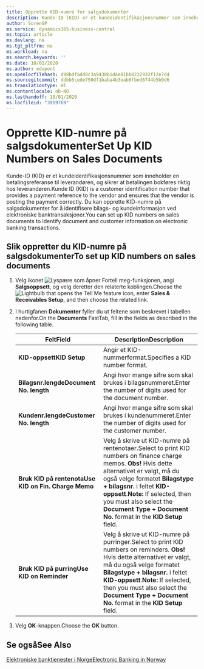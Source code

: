 ```yaml
---
title: Opprette KID-numre for salgsdokumenter
description: Kunde-ID (KID) er et kundeidentifikasjonsnummer som inneholder en betalingsreferanse til leverandøren, og sikrer at betalingen bokføres riktig hos leverandøren.
author: SorenGP
ms.service: dynamics365-business-central
ms.topic: article
ms.devlang: na
ms.tgt_pltfrm: na
ms.workload: na
ms.search.keywords: ''
ms.date: 10/01/2020
ms.author: edupont
ms.openlocfilehash: d98bdfadd8c3a9438b1dae01bb8232932f12e7d4
ms.sourcegitcommit: ddbb5cede750df1baba4b3eab8fbed6744b5b9d6
ms.translationtype: HT
ms.contentlocale: nb-NO
ms.lasthandoff: 10/01/2020
ms.locfileid: "3919769"
---
```

# <a name="set-up-kid-numbers-on-sales-documents"></a><span data-ttu-id="64211-103">Opprette KID-numre på salgsdokumenter</span><span class="sxs-lookup"><span data-stu-id="64211-103">Set Up KID Numbers on Sales Documents</span></span>
<span data-ttu-id="64211-104">Kunde-ID (KID) er et kundeidentifikasjonsnummer som inneholder en betalingsreferanse til leverandøren, og sikrer at betalingen bokføres riktig hos leverandøren.</span><span class="sxs-lookup"><span data-stu-id="64211-104">Kunde ID (KID) is a customer identification number that provides a payment reference to the vendor and ensures that the vendor is posting the payment correctly.</span></span> <span data-ttu-id="64211-105">Du kan opprette KID-numre på salgsdokumenter for å identifisere bilags- og kundeinformasjon ved elektroniske banktransaksjoner.</span><span class="sxs-lookup"><span data-stu-id="64211-105">You can set up KID numbers on sales documents to identify document and customer information on electronic banking transactions.</span></span>  

## <a name="to-set-up-kid-numbers-on-sales-documents"></a><span data-ttu-id="64211-106">Slik oppretter du KID-numre på salgsdokumenter</span><span class="sxs-lookup"><span data-stu-id="64211-106">To set up KID numbers on sales documents</span></span>  

1.  <span data-ttu-id="64211-107">Velg ikonet ![Lyspære som åpner Fortell meg-funksjonen](../../media/ui-search/search_small.png "Fortell hva du vil gjøre"), angi **Salgsoppsett**, og velg deretter den relaterte koblingen.</span><span class="sxs-lookup"><span data-stu-id="64211-107">Choose the ![Lightbulb that opens the Tell Me feature](../../media/ui-search/search_small.png "Tell me what you want to do") icon, enter **Sales & Receivables Setup**, and then choose the related link.</span></span>  
2.  <span data-ttu-id="64211-108">I hurtigfanen **Dokumenter** fyller du ut feltene som beskrevet i tabellen nedenfor.</span><span class="sxs-lookup"><span data-stu-id="64211-108">On the **Documents** FastTab, fill in the fields as described in the following table.</span></span>  

    |<span data-ttu-id="64211-109">Felt</span><span class="sxs-lookup"><span data-stu-id="64211-109">Field</span></span>|<span data-ttu-id="64211-110">Description</span><span class="sxs-lookup"><span data-stu-id="64211-110">Description</span></span>|  
    |---------------------------------|---------------------------------------|  
    |<span data-ttu-id="64211-111">**KID-oppsett**</span><span class="sxs-lookup"><span data-stu-id="64211-111">**KID Setup**</span></span>|<span data-ttu-id="64211-112">Angir et KID-nummerformat.</span><span class="sxs-lookup"><span data-stu-id="64211-112">Specifies a KID number format.</span></span>|  
    |<span data-ttu-id="64211-113">**Bilagsnr.lengde**</span><span class="sxs-lookup"><span data-stu-id="64211-113">**Document No. length**</span></span>|<span data-ttu-id="64211-114">Angi hvor mange sifre som skal brukes i bilagsnummeret.</span><span class="sxs-lookup"><span data-stu-id="64211-114">Enter the number of digits used for the document number.</span></span>|  
    |<span data-ttu-id="64211-115">**Kundenr.lengde**</span><span class="sxs-lookup"><span data-stu-id="64211-115">**Customer No. length**</span></span>|<span data-ttu-id="64211-116">Angi hvor mange sifre som skal brukes i kundenummeret.</span><span class="sxs-lookup"><span data-stu-id="64211-116">Enter the number of digits used for the customer number.</span></span>|  
    |<span data-ttu-id="64211-117">**Bruk KID på rentenota**</span><span class="sxs-lookup"><span data-stu-id="64211-117">**Use KID on Fin. Charge Memo**</span></span>|<span data-ttu-id="64211-118">Velg å skrive ut KID-numre på rentenotaer.</span><span class="sxs-lookup"><span data-stu-id="64211-118">Select to print KID numbers on finance charge memos.</span></span> <span data-ttu-id="64211-119">**Obs!**  Hvis dette alternativet er valgt, må du også velge formatet **Bilagstype + bilagsnr.** i feltet **KID-oppsett**.</span><span class="sxs-lookup"><span data-stu-id="64211-119">**Note:**  If selected, then you must also select the **Document Type + Document No.** format in the **KID Setup** field.</span></span>|  
    |<span data-ttu-id="64211-120">**Bruk KID på purring**</span><span class="sxs-lookup"><span data-stu-id="64211-120">**Use KID on Reminder**</span></span>|<span data-ttu-id="64211-121">Velg å skrive ut KID-numre på purringer.</span><span class="sxs-lookup"><span data-stu-id="64211-121">Select to print KID numbers on reminders.</span></span> <span data-ttu-id="64211-122">**Obs!**  Hvis dette alternativet er valgt, må du også velge formatet **Bilagstype + bilagsnr.** i feltet **KID-oppsett**.</span><span class="sxs-lookup"><span data-stu-id="64211-122">**Note:**  If selected, then you must also select the **Document Type + Document No.** format in the **KID Setup** field.</span></span>|

3.  <span data-ttu-id="64211-123">Velg **OK**-knappen.</span><span class="sxs-lookup"><span data-stu-id="64211-123">Choose the **OK** button.</span></span>  

## <a name="see-also"></a><span data-ttu-id="64211-124">Se også</span><span class="sxs-lookup"><span data-stu-id="64211-124">See Also</span></span>  
 [<span data-ttu-id="64211-125">Elektroniske banktjenester i Norge</span><span class="sxs-lookup"><span data-stu-id="64211-125">Electronic Banking in Norway</span></span>](electronic-banking-in-norway.md) 

